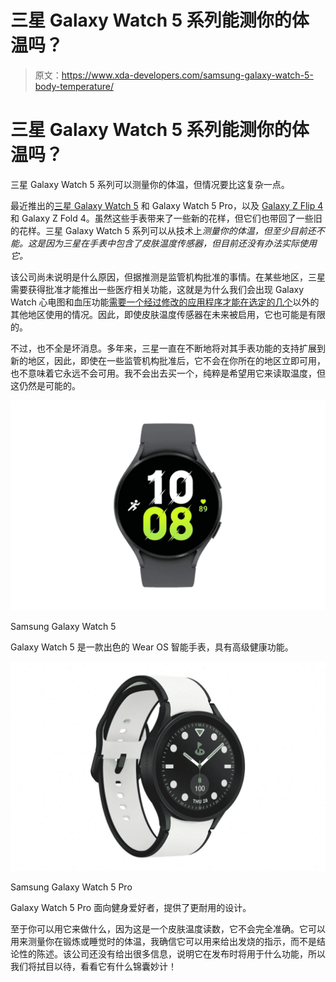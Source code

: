 # 三星 Galaxy Watch 5 系列能测你的体温吗？

> 原文：<https://www.xda-developers.com/samsung-galaxy-watch-5-body-temperature/>

# 三星 Galaxy Watch 5 系列能测你的体温吗？

三星 Galaxy Watch 5 系列可以测量你的体温，但情况要比这复杂一点。

最近推出的[三星 Galaxy Watch 5](https://www.xda-developers.com/samsung-galaxy-watch-5-review/) 和 Galaxy Watch 5 Pro，以及 [Galaxy Z Flip 4](https://www.xda-developers.com/samsung-galaxy-z-flip-4-hands-on) 和 Galaxy Z Fold 4。虽然这些手表带来了一些新的花样，但它们也带回了一些旧的花样。三星 Galaxy Watch 5 系列可以从技术上*测量你的体温，但至少目前还不能。这是因为三星在手表中包含了皮肤温度传感器，但目前还没有办法实际使用它。*

该公司尚未说明是什么原因，但据推测是监管机构批准的事情。在某些地区，三星需要获得批准才能推出一些医疗相关功能，这就是为什么我们会出现 Galaxy Watch 心电图和血压功能[需要一个经过修改的应用程序才能在选定的几个](https://www.xda-developers.com/how-to-enable-ecg-blood-pressure-monitoring-samsung-galaxy-watch-4/)以外的其他地区使用的情况。因此，即使皮肤温度传感器在未来被启用，它也可能是有限的。

不过，也不全是坏消息。多年来，三星一直在不断地将对其手表功能的支持扩展到新的地区，因此，即使在一些监管机构批准后，它不会在你所在的地区立即可用，也不意味着它永远不会可用。我不会出去买一个，纯粹是希望用它来读取温度，但这仍然是可能的。

 <picture>![The Galaxy Watch 5 is a fantastic Wear OS smartwatch with advanced wellness features.](img/3f7cc905110a3f280fa9177eb4fc664d.png)</picture> 

Samsung Galaxy Watch 5

Galaxy Watch 5 是一款出色的 Wear OS 智能手表，具有高级健康功能。

 <picture>![The Galaxy Watch 5 Pro offers a large, vibrant display, at least three day battery life, and a premium design crafted out of sapphire crystal and titanium casing. ](img/e53c07903e8da1404a938b5bda5ae477.png)</picture> 

Samsung Galaxy Watch 5 Pro

Galaxy Watch 5 Pro 面向健身爱好者，提供了更耐用的设计。

至于你可以用它来做什么，因为这是一个皮肤温度读数，它不会完全准确。它可以用来测量你在锻炼或睡觉时的体温，我确信它可以用来给出发烧的指示，而不是结论性的陈述。该公司还没有给出很多信息，说明它在发布时将用于什么功能，所以我们将拭目以待，看看它有什么锦囊妙计！